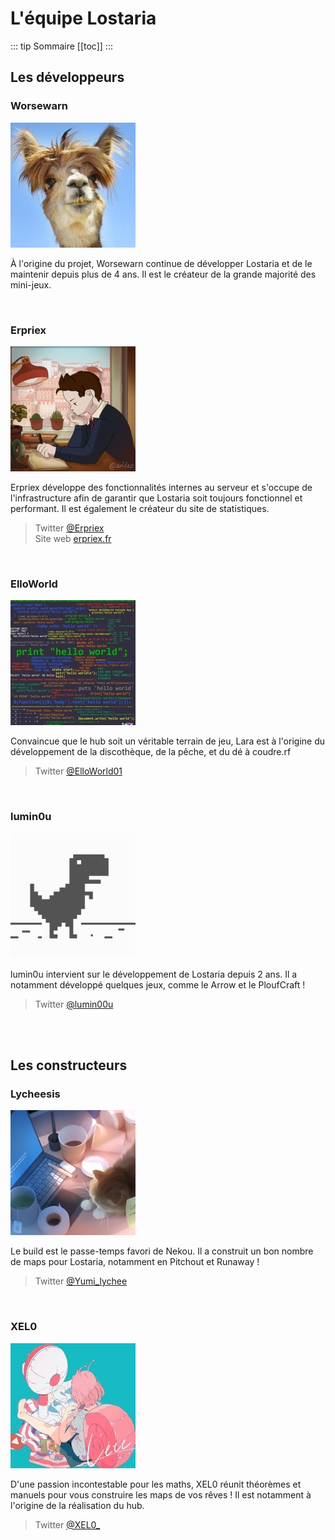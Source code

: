 # L'équipe Lostaria

::: tip Sommaire
[[toc]]
:::

## Les développeurs
### Worsewarn

![](./assets_team/Worsewarn.jpeg)

À l'origine du projet, Worsewarn continue de développer Lostaria et de le maintenir depuis plus de 4 ans. Il est le créateur de la grande majorité des mini-jeux.

<br/>

### Erpriex

![](./assets_team/Erpriex.png)

Erpriex développe des fonctionnalités internes au serveur et s'occupe de l'infrastructure afin de garantir que Lostaria soit toujours fonctionnel et performant. Il est également le créateur du site de statistiques.

> Twitter [@Erpriex](https://twitter.com/Erpriex)<br/>
> Site web [erpriex.fr](http://erpriex.fr)

<br/>

### ElloWorld

![](./assets_team/Lara.jpeg)

Convaincue que le hub soit un véritable terrain de jeu, Lara est à l'origine du développement de la discothèque, de la pêche, et du dé à coudre.rf


> Twitter [@ElloWorld01](https://twitter.com/ElloWorld01)

<br/>

### lumin0u

![](./assets_team/lumin0u.png)

lumin0u intervient sur le développement de Lostaria depuis 2 ans. Il a notamment développé quelques jeux, comme le Arrow et le PloufCraft !

> Twitter [@lumin00u](https://twitter.com/lumin00u)

<br/><br/>

## Les constructeurs
### Lycheesis

![](./assets_team/Nekou.jpg)

Le build est le passe-temps favori de Nekou. Il a construit un bon nombre de maps pour Lostaria, notamment en Pitchout et Runaway !

> Twitter [@Yumi_lychee](https://twitter.com/Yumi_lychee)

<br/>

### XEL0

![](./assets_team/XEL0.jpg)

D'une passion incontestable pour les maths, XEL0 réunit théorèmes et manuels pour vous construire les maps de vos rêves ! Il est notamment à l'origine de la réalisation du hub.

> Twitter [@XEL0_](https://twitter.com/XEL0_)

